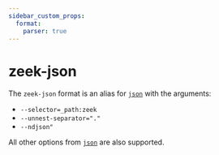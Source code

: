 ```yaml
---
sidebar_custom_props:
  format:
    parser: true
---
```


# zeek-json

The `zeek-json` format is an alias for [`json`](json.md) with the arguments:
- `--selector=_path:zeek`
- `--unnest-separator="."`
- `--ndjson"`

All other options from [`json`](json.md) are also supported.
